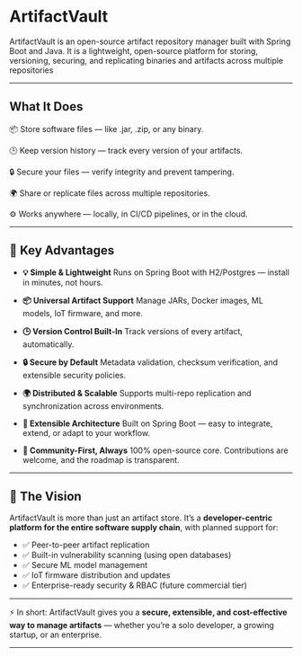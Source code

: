 # ArtifactVault
ArtifactVault is an open-source artifact repository manager built with Spring Boot and Java. It is a lightweight, open-source platform for storing, versioning, securing, and replicating binaries and artifacts across multiple repositories

---

## What It Does

📦 Store software files — like .jar, .zip, or any binary.

🕒 Keep version history — track every version of your artifacts.

🔒 Secure your files — verify integrity and prevent tampering.

🌍 Share or replicate files across multiple repositories.

⚙️ Works anywhere — locally, in CI/CD pipelines, or in the cloud.

---

## 🔹 Key Advantages

* **💡 Simple & Lightweight**
  Runs on Spring Boot with H2/Postgres — install in minutes, not hours.

* **📦 Universal Artifact Support**
  Manage JARs, Docker images, ML models, IoT firmware, and more.

* **🕒 Version Control Built-In**
  Track versions of every artifact, automatically.

* **🔒 Secure by Default**
  Metadata validation, checksum verification, and extensible security policies.

* **🌍 Distributed & Scalable**
  Supports multi-repo replication and synchronization across environments.

* **🧩 Extensible Architecture**
  Built on Spring Boot — easy to integrate, extend, or adapt to your workflow.

* **🤝 Community-First, Always**
  100% open-source core. Contributions are welcome, and the roadmap is transparent.

---

## 🔮 The Vision

ArtifactVault is more than just an artifact store.
It’s a **developer-centric platform for the entire software supply chain**, with planned support for:

* ✅ Peer-to-peer artifact replication
* ✅ Built-in vulnerability scanning (using open databases)
* ✅ Secure ML model management
* ✅ IoT firmware distribution and updates
* ✅ Enterprise-ready security & RBAC (future commercial tier)

---

⚡ In short:
ArtifactVault gives you a **secure, extensible, and cost-effective way to manage artifacts** — whether you’re a solo developer, a growing startup, or an enterprise.

---

